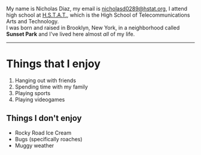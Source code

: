 My name is Nicholas Diaz, my email is nicholasd0289@hstat.org, I attend high school at [H.S.T.A.T.](http://www.hstat.org/), which is the High School of Telecommunications Arts and Technology.  
I was born and raised in Brooklyn, New York, in a neighborhood called **Sunset Park** and I've lived here almost _all_ of my life.

---
# Things that I enjoy
 
1.   Hanging out with friends
2.   Spending time with my family
3.   Playing sports
4.   Playing videogames

## Things I don't enjoy

*   Rocky Road Ice Cream
*   Bugs (specifically roaches)
*   Muggy weather